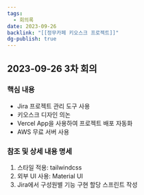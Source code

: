 ```yaml
---
tags:
  - 회의록
date: 2023-09-26
backlink: "[[정무카페 키오스크 프로젝트]]"
dg-publish: true
---
```

## 2023-09-26 3차 회의
### 핵심 내용
+ Jira 프로젝트 관리 도구 사용
+ 키오스크 디자인 의논
+ Vercel App을 사용하여 프로젝트 배포 자동화
+ AWS 무료 서버 사용

### 참조 및 상세 내용 명세
1. 스타일 적용: tailwindcss
2. 외부 UI 사용: Material UI
3. Jira에서 구성원별 기능 구현 할당 스프린트 작성